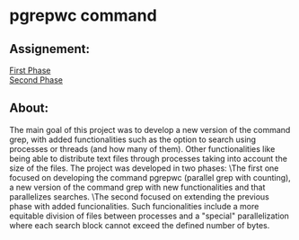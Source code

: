 # pgrepwc command

## Assignement:
[First Phase](https://github.com/nunoinfante/SO/tree/master/projeto_1)\
[Second Phase](https://github.com/nunoinfante/SO/tree/master/projeto_2)

## About:
The main goal of this project was to develop a new version of the command grep, with added functionalities such as the option to search using processes or threads (and how many of them). Other functionalities like being able to distribute text files through processes taking into account the size of the files. The project was developed in two phases:
\The first one focused on developing the command pgrepwc (parallel grep with counting), a new version of the command grep with new functionalities and that parallelizes searches.
\The second focused on extending the previous phase with added funcionalities. Such funcionalities include a more equitable division of files between processes and a "special" parallelization where each search block cannot exceed the defined number of bytes.
